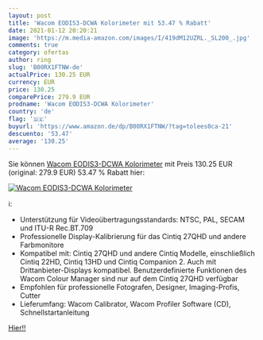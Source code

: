 ```yaml
---
layout: post
title: 'Wacom EODIS3-DCWA Kolorimeter mit 53.47 % Rabatt'
date: 2021-01-12 20:20:21
image: 'https://m.media-amazon.com/images/I/419dM12UZRL._SL200_.jpg'
comments: true
category: ofertas
author: ring
slug: 'B00RX1FTNW-de'
actualPrice: 130.25 EUR
currency: EUR
price: 130.25
comparePrice: 279.9 EUR
prodname: 'Wacom EODIS3-DCWA Kolorimeter'
country: 'de'
flag: '🇩🇪'
buyurl: 'https://www.amazon.de/dp/B00RX1FTNW/?tag=tolees0ca-21'
descuento: '53.47'
average: '130.25'
---
```


Sie können [Wacom EODIS3-DCWA Kolorimeter](https://www.amazon.de/dp/B00RX1FTNW/?tag=tolees0ca-21) mit Preis 130.25 EUR (original: 279.9 EUR) 53.47 % Rabatt hier:

[![Wacom EODIS3-DCWA Kolorimeter](https://m.media-amazon.com/images/I/419dM12UZRL._SL200_.jpg)](https://www.amazon.de/dp/B00RX1FTNW/?tag=tolees0ca-21)

ℹ️:

- Unterstützung für Videoübertragungsstandards: NTSC, PAL, SECAM und ITU-R Rec.BT.709
- Professionelle Display-Kalibrierung für das Cintiq 27QHD und andere Farbmonitore
- Kompatibel mit: Cintiq 27QHD und andere Cintiq Modelle, einschließlich Cintiq 22HD, Cintiq 13HD und Cintiq Companion 2. Auch mit Drittanbieter-Displays kompatibel. Benutzerdefinierte Funktionen des Wacom Colour Manager sind nur auf dem Cintiq 27QHD verfügbar
- Empfohlen für professionelle Fotografen, Designer, Imaging-Profis, Cutter
- Lieferumfang: Wacom Calibrator, Wacom Profiler Software (CD), Schnellstartanleitung

[Hier!!](https://www.amazon.de/dp/B00RX1FTNW/?tag=tolees0ca-21)
